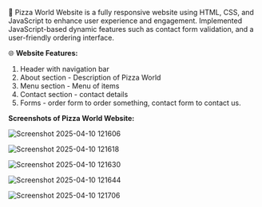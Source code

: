 🚀 Pizza World Website is a fully responsive website using HTML, CSS, and JavaScript to enhance user experience and engagement. Implemented JavaScript-based dynamic features such as contact form validation, and a user-friendly ordering interface.

🌐 **Website Features:**

1. Header with navigation bar
2. About section - Description of Pizza World
3. Menu section - Menu of items
4. Contact section - contact details
5. Forms - order form to order something, contact form to contact us.

**Screenshots of Pizza World Website:**

![Screenshot 2025-04-10 121606](https://github.com/user-attachments/assets/ca0932d3-fad6-48ce-88d2-1af5b5dab9df)

![Screenshot 2025-04-10 121618](https://github.com/user-attachments/assets/1de2bfb4-3fdb-4517-b5e5-ee61491316c5)

![Screenshot 2025-04-10 121630](https://github.com/user-attachments/assets/e4863e58-6235-437e-a46c-8825b778dc69)

![Screenshot 2025-04-10 121644](https://github.com/user-attachments/assets/dfbfd829-f7b2-47ba-a908-4b2824aa5bce)

![Screenshot 2025-04-10 121706](https://github.com/user-attachments/assets/46113f13-736f-4309-b509-3a7459364f2b)
